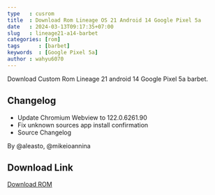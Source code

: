 ```yaml
---
type   : cusrom
title  : Download Rom Lineage OS 21 Android 14 Google Pixel 5a
date   : 2024-03-13T09:17:35+07:00
slug   : lineage21-a14-barbet
categories: [rom]
tags      : [barbet]
keywords  : [Google Pixel 5a]
author : wahyu6070
---
```


Download Custom Rom Lineage 21 android 14 Google Pixel 5a barbet.


## Changelog
- Update Chromium Webview to 122.0.6261.90
- Fix unknown sources app install confirmation
- Source Changelog

By @aleasto, @mikeioannina


## Download Link
[Download ROM](https://t.me/wahyu6070files/67)


